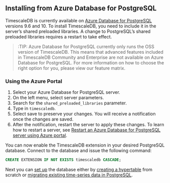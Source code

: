 ## Installing from Azure Database for PostgreSQL

TimescaleDB is currently available on [Azure Database for PostgreSQL][azure-postgresql] versions 9.6 and 10. To install TimescaleDB, you need to include it in the server’s shared preloaded libraries. A change to PostgreSQL’s shared preloaded libraries requires a restart to take effect.

>:TIP: Azure Database for PostgreSQL currently only runs the OSS version of TimescaleDB. This means that advanced features included in TimescaleDB Community and Enterprise are not available on Azure Database for PostgreSQL. For more information on how to choose the right option for you, please view our feature matrix.

### Using the Azure Portal
1. Select your Azure Database for PostgreSQL server.
1. On the left menu, select server parameters.
1. Search for the `shared_preloaded_libraries` parameter.
1. Type in `timescaledb`.
1. Select save to preserve your changes. You will receive a notification once the changes are saved.
1. After the notification, restart the server to apply these changes. To learn how to restart a server, see [Restart an Azure Database for PostgreSQL server using Azure portal][azure-restart].

You can now enable the TimescaleDB extension in your desired PostgreSQL database. Connect to the database and issue the following command:

```sql
CREATE EXTENSION IF NOT EXISTS timescaledb CASCADE;
```

Next you can [set up][setup] the database either by [creating a hypertable][create-hypertable] from scratch or [migrating existing time-series data in PostgreSQL][migrate-data].


[azure-postgresql]: https://azure.microsoft.com/en-us/services/postgresql/
[azure-restart]: https://docs.microsoft.com/en-us/azure/postgresql/howto-restart-server-portal
[setup]: /getting-started/setup
[create-hypertable]: /getting-started/creating-hypertables
[migrate-data]: /getting-started/migrating-data
